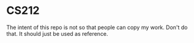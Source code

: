 # CS212

The intent of this repo is not so that people can copy my work. Don't do that. It should just be used as reference.
